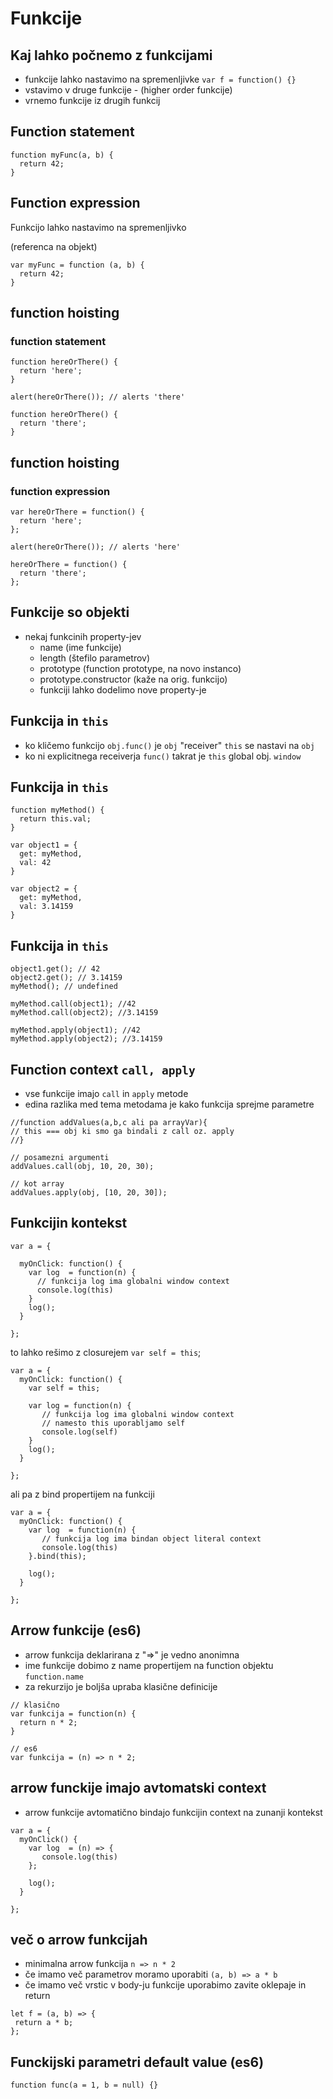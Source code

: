 # Funkcije 



## Kaj lahko počnemo z funkcijami
- funkcije lahko nastavimo na spremenljivke `var f = function() {}`
- vstavimo v druge funkcije - (higher order funkcije)
- vrnemo funkcije iz drugih funkcij



## Function statement
```
function myFunc(a, b) {
  return 42;
}
```



## Function expression
Funkcijo lahko nastavimo na spremenljivko 

(referenca na objekt)

```
var myFunc = function (a, b) {
  return 42;
}
``` 



## function hoisting
### function statement

```
function hereOrThere() {
  return 'here';
}

alert(hereOrThere()); // alerts 'there'

function hereOrThere() {
  return 'there';
}
```



## function hoisting
### function expression

```
var hereOrThere = function() {
  return 'here';
};

alert(hereOrThere()); // alerts 'here'

hereOrThere = function() {
  return 'there';
};
```



## Funkcije so objekti 
- nekaj funkcinih property-jev 
  - name (ime funkcije)
  - length (štefilo parametrov)
  - prototype (function prototype, na novo instanco)
  - prototype.constructor (kaže na orig. funkcijo)
  - funkciji lahko dodelimo nove property-je



## Funkcija in `this`
- ko kličemo funkcijo `obj.func()` je `obj` "receiver" `this` se nastavi na `obj`
- ko ni explicitnega receiverja `func()` takrat je `this` global obj. `window`



## Funkcija in `this`
```
function myMethod() {
  return this.val;
}

var object1 = {
  get: myMethod,
  val: 42
}

var object2 = {
  get: myMethod,
  val: 3.14159
}
```



## Funkcija in `this`
```
object1.get(); // 42
object2.get(); // 3.14159
myMethod(); // undefined

myMethod.call(object1); //42
myMethod.call(object2); //3.14159
 
myMethod.apply(object1); //42
myMethod.apply(object2); //3.14159
```



## Function context `call, apply`
- vse funkcije imajo `call` in `apply` metode
- edina razlika med tema metodama je kako funkcija sprejme parametre

```
//function addValues(a,b,c ali pa arrayVar){
// this === obj ki smo ga bindali z call oz. apply
//}

// posamezni argumenti
addValues.call(obj, 10, 20, 30);

// kot array
addValues.apply(obj, [10, 20, 30]);
```



## Funkcijin kontekst
```
var a = {

  myOnClick: function() { 
    var log  = function(n) {
      // funkcija log ima globalni window context
      console.log(this)
    }
    log();  
  }
  
};
```



to lahko rešimo z closurejem `var self = this`;

```
var a = {
  myOnClick: function() {
    var self = this;
   
    var log = function(n) {
       // funkcija log ima globalni window context
       // namesto this uporabljamo self
       console.log(self)
    }
    log();  
  }
  
};
```



ali pa z bind propertijem na funkciji

```
var a = {
  myOnClick: function() {
    var log  = function(n) {
       // funkcija log ima bindan object literal context
       console.log(this)
    }.bind(this);
    
    log();  
  }
  
};
```



## Arrow funkcije (es6)
- arrow funkcija deklarirana z "=>" je vedno anonimna
- ime funkcije dobimo z name propertijem na function objektu `function.name`
- za rekurzijo je boljša upraba klasične definicije

```
// klasično
var funkcija = function(n) {
  return n * 2;
}

// es6
var funkcija = (n) => n * 2;
```



## arrow funckije imajo avtomatski context
- arrow funkcije avtomatično bindajo funkcijin context na zunanji kontekst

```
var a = {
  myOnClick() {
    var log  = (n) => {
       console.log(this)
    };
    
    log();  
  }
  
};
```



## več o arrow funkcijah
- minimalna arrow funkcija `n => n * 2`
- če imamo več parametrov moramo uporabiti `(a, b) => a * b`
- če imamo več vrstic v body-ju funkcije uporabimo zavite oklepaje in return

```
let f = (a, b) => {
 return a * b;
};
```



## Funckijski parametri default value (es6)
```
function func(a = 1, b = null) {}
```

